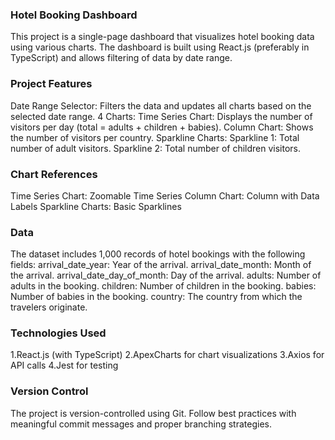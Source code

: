
### Hotel Booking Dashboard
This project is a single-page dashboard that visualizes hotel booking data using various charts. The dashboard is built using React.js (preferably in TypeScript) and allows filtering of data by date range.

### Project Features
Date Range Selector: Filters the data and updates all charts based on the selected date range.
4 Charts:
Time Series Chart: Displays the number of visitors per day (total = adults + children + babies).
Column Chart: Shows the number of visitors per country.
Sparkline Charts:
Sparkline 1: Total number of adult visitors.
Sparkline 2: Total number of children visitors.


### Chart References
Time Series Chart: Zoomable Time Series
Column Chart: Column with Data Labels
Sparkline Charts: Basic Sparklines

### Data
The dataset includes 1,000 records of hotel bookings with the following fields:
arrival_date_year: Year of the arrival.
arrival_date_month: Month of the arrival.
arrival_date_day_of_month: Day of the arrival.
adults: Number of adults in the booking.
children: Number of children in the booking.
babies: Number of babies in the booking.
country: The country from which the travelers originate.

### Technologies Used
1.React.js (with TypeScript)
2.ApexCharts for chart visualizations
3.Axios for API calls
4.Jest for testing

### Version Control
The project is version-controlled using Git. Follow best practices with meaningful commit messages and proper branching strategies.
